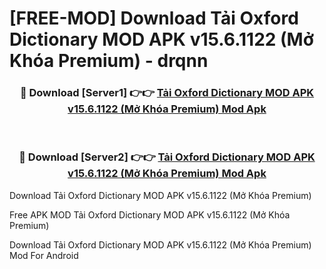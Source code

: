 # [FREE-MOD] Download Tải Oxford Dictionary MOD APK v15.6.1122 (Mở Khóa Premium) - drqnn


<div align="center">
<h3>🔴 Download [Server1] 👉👉 <a href="https://apk-comot.site?title=Tải_Oxford_Dictionary_MOD_APK_v15.6.1122_(Mở_Khóa_Premium)">Tải Oxford Dictionary MOD APK v15.6.1122 (Mở Khóa Premium) Mod Apk</a></h3><br>

<h3>🔴 Download [Server2] 👉👉 <a href="https://apk-comot.site?title=Tải_Oxford_Dictionary_MOD_APK_v15.6.1122_(Mở_Khóa_Premium)">Tải Oxford Dictionary MOD APK v15.6.1122 (Mở Khóa Premium) Mod Apk</a></h3>
</div>



Download Tải Oxford Dictionary MOD APK v15.6.1122 (Mở Khóa Premium) 

Free APK MOD Tải Oxford Dictionary MOD APK v15.6.1122 (Mở Khóa Premium) 

Download Tải Oxford Dictionary MOD APK v15.6.1122 (Mở Khóa Premium) Mod For Android
